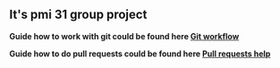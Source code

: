 ## It's pmi 31 group project

**Guide how to work with git could be found here [Git workflow](https://github.com/lhalam/FooBooWall/wiki/Git-workflow)**

**Guide how to do pull requests could be found here [Pull requests help](https://help.github.com/articles/using-pull-requests/)**

